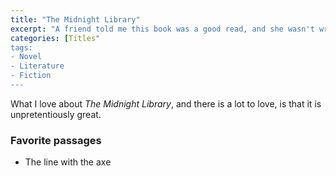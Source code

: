 ```yaml
---
title: "The Midnight Library"
excerpt: "A friend told me this book was a good read, and she wasn't wrong."
categories: [Titles"
tags:
- Novel
- Literature
- Fiction
---
```

What I love about _The Midnight Library_, and there is a lot to love, is that it is unpretentiously great.

### Favorite passages
- The line with the axe